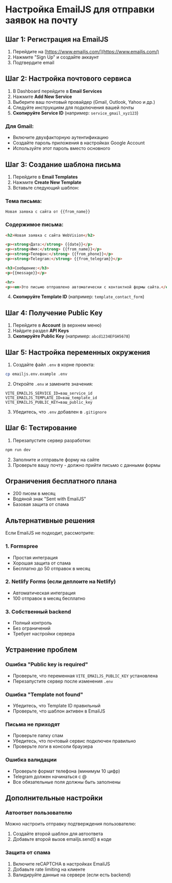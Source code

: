 # Настройка EmailJS для отправки заявок на почту

## Шаг 1: Регистрация на EmailJS

1. Перейдите на [https://www.emailjs.com/](https://www.emailjs.com/)
2. Нажмите "Sign Up" и создайте аккаунт
3. Подтвердите email

## Шаг 2: Настройка почтового сервиса

1. В Dashboard перейдите в **Email Services**
2. Нажмите **Add New Service**
3. Выберите ваш почтовый провайдер (Gmail, Outlook, Yahoo и др.)
4. Следуйте инструкциям для подключения вашей почты
5. **Скопируйте Service ID** (например: `service_gmail_xyz123`)

### Для Gmail:
- Включите двухфакторную аутентификацию
- Создайте пароль приложения в настройках Google Account
- Используйте этот пароль вместо основного

## Шаг 3: Создание шаблона письма

1. Перейдите в **Email Templates**
2. Нажмите **Create New Template**
3. Вставьте следующий шаблон:

### Тема письма:
```
Новая заявка с сайта от {{from_name}}
```

### Содержимое письма:
```html
<h2>Новая заявка с сайта WebVision</h2>

<p><strong>Дата:</strong> {{date}}</p>
<p><strong>Имя:</strong> {{from_name}}</p>
<p><strong>Телефон:</strong> {{from_phone}}</p>
<p><strong>Telegram:</strong> {{from_telegram}}</p>

<h3>Сообщение:</h3>
<p>{{message}}</p>

<hr>
<p><em>Это письмо отправлено автоматически с контактной формы сайта.</em></p>
```

4. **Скопируйте Template ID** (например: `template_contact_form`)

## Шаг 4: Получение Public Key

1. Перейдите в **Account** (в верхнем меню)
2. Найдите раздел **API Keys**
3. **Скопируйте Public Key** (например: `abcd1234EFGH5678`)

## Шаг 5: Настройка переменных окружения

1. Создайте файл `.env` в корне проекта:
```bash
cp emailjs.env.example .env
```

2. Откройте `.env` и замените значения:
```env
VITE_EMAILJS_SERVICE_ID=ваш_service_id
VITE_EMAILJS_TEMPLATE_ID=ваш_template_id  
VITE_EMAILJS_PUBLIC_KEY=ваш_public_key
```

3. Убедитесь, что `.env` добавлен в `.gitignore`

## Шаг 6: Тестирование

1. Перезапустите сервер разработки:
```bash
npm run dev
```

2. Заполните и отправьте форму на сайте
3. Проверьте вашу почту - должно прийти письмо с данными формы

## Ограничения бесплатного плана

- 200 писем в месяц
- Водяной знак "Sent with EmailJS"
- Базовая защита от спама

## Альтернативные решения

Если EmailJS не подходит, рассмотрите:

### 1. Formspree
- Простая интеграция
- Хорошая защита от спама
- Бесплатно до 50 отправок в месяц

### 2. Netlify Forms (если деплоите на Netlify)
- Автоматическая интеграция
- 100 отправок в месяц бесплатно

### 3. Собственный backend
- Полный контроль
- Без ограничений
- Требует настройки сервера

## Устранение проблем

### Ошибка "Public key is required"
- Проверьте, что переменная `VITE_EMAILJS_PUBLIC_KEY` установлена
- Перезапустите сервер после изменения `.env`

### Ошибка "Template not found"
- Убедитесь, что Template ID правильный
- Проверьте, что шаблон активен в EmailJS

### Письма не приходят
- Проверьте папку спам
- Убедитесь, что почтовый сервис подключен правильно
- Проверьте логи в консоли браузера

### Ошибка валидации
- Проверьте формат телефона (минимум 10 цифр)
- Telegram должен начинаться с @
- Все обязательные поля должны быть заполнены

## Дополнительные настройки

### Автоответ пользователю
Можно настроить отправку подтверждения пользователю:
1. Создайте второй шаблон для автоответа
2. Добавьте второй вызов emailjs.send() в коде

### Защита от спама
1. Включите reCAPTCHA в настройках EmailJS
2. Добавьте rate limiting на клиенте
3. Валидируйте данные на сервере (если есть backend) 